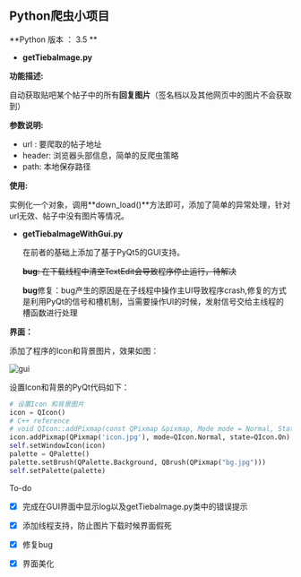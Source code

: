 ## Python爬虫小项目

**Python 版本 ： 3.5 **

- **getTiebaImage.py**

**功能描述:**

自动获取贴吧某个帖子中的所有**回复图片**（签名档以及其他网页中的图片不会获取到）

**参数说明:**

- url : 要爬取的帖子地址
- header: 浏览器头部信息，简单的反爬虫策略
- path: 本地保存路径
  ​

**使用:**

实例化一个对象，调用**down_load()**方法即可，添加了简单的异常处理，针对url无效、帖子中没有图片等情况。

- **getTiebaImageWithGui.py**

  在前者的基础上添加了基于PyQt5的GUI支持。

  ~~**bug**: 在下载线程中清空TextEdit会导致程序停止运行，待解决~~

  **bug**修复：bug产生的原因是在子线程中操作主UI导致程序crash,修复的方式是利用PyQt的信号和槽机制，当需要操作UI的时候，发射信号交给主线程的槽函数进行处理

**界面：**

添加了程序的Icon和背景图片，效果如图：

![gui](http://odh8qadsk.bkt.clouddn.com/20161026_225718.png)

设置Icon和背景的PyQt代码如下：

```python
# 设置Icon 和背景图片
icon = QIcon()
# C++ reference
# void QIcon::addPixmap(const QPixmap &pixmap, Mode mode = Normal, State state = Off)
icon.addPixmap(QPixmap('icon.jpg'), mode=QIcon.Normal, state=QIcon.On)
self.setWindowIcon(icon)
palette = QPalette()
palette.setBrush(QPalette.Background, QBrush(QPixmap("bg.jpg")))
self.setPalette(palette)
```

To-do

- [x] 完成在GUI界面中显示log以及getTiebaImage.py类中的错误提示
- [x] 添加线程支持，防止图片下载时候界面假死
- [x] 修复bug
- [x] 界面美化









